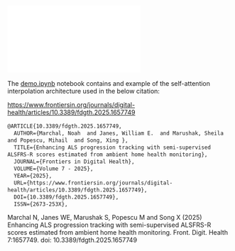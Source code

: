![self-attention_interpolation_transformer.pdf](self-attention_interpolation_transformer.pdf)

The [demo.ipynb](demo.ipynb) notebook contains and example of the self-attention interpolation architecture used in the below citation:

https://www.frontiersin.org/journals/digital-health/articles/10.3389/fdgth.2025.1657749

```
@ARTICLE{10.3389/fdgth.2025.1657749,
  AUTHOR={Marchal, Noah  and Janes, William E.  and Marushak, Sheila  and Popescu, Mihail  and Song, Xing },
  TITLE={Enhancing ALS progression tracking with semi-supervised ALSFRS-R scores estimated from ambient home health monitoring},
  JOURNAL={Frontiers in Digital Health},
  VOLUME={Volume 7 - 2025},
  YEAR={2025},
  URL={https://www.frontiersin.org/journals/digital-health/articles/10.3389/fdgth.2025.1657749},
  DOI={10.3389/fdgth.2025.1657749},
  ISSN={2673-253X},
```

Marchal N, Janes WE, Marushak S, Popescu M and Song X (2025) Enhancing ALS progression tracking with semi-supervised ALSFRS-R scores estimated from ambient home health monitoring. Front. Digit. Health 7:1657749. doi: 10.3389/fdgth.2025.1657749
